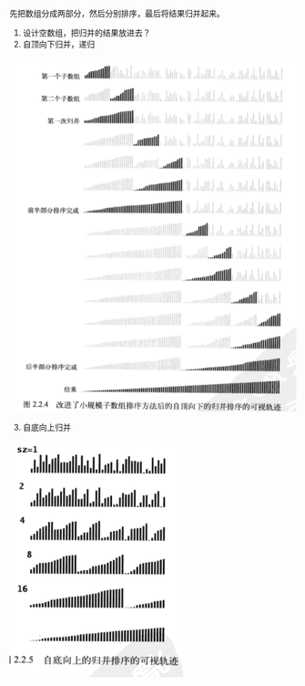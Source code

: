 先把数组分成两部分，然后分别排序，最后将结果归并起来。  

1. 设计空数组，把归并的结果放进去？
2. 自顶向下归并，递归

![1578923945952](images/1578923945952.png)

3. 自底向上归并

![1578924015091](images/1578924015091.png)

